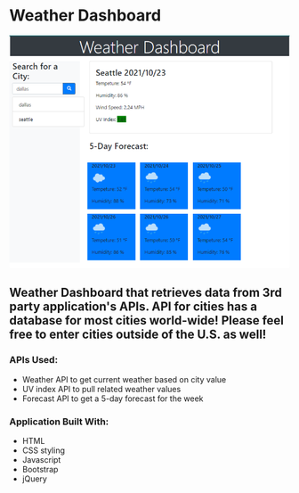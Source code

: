 # Weather Dashboard

![Screenshot](hw6-screenshot.PNG)

## Weather Dashboard that retrieves data from 3rd party application's APIs. API for cities has a database for most cities world-wide! Please feel free to enter cities outside of the U.S. as well!

### APIs Used:
- Weather API to get current weather based on city value
- UV index API to pull related weather values
- Forecast API to get a 5-day forecast for the week

### Application Built With:
- HTML
- CSS styling
- Javascript
- Bootstrap
- jQuery

